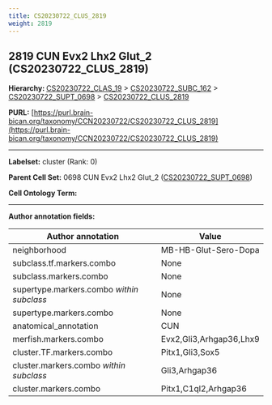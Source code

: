 ```yaml
---
title: CS20230722_CLUS_2819
weight: 2819
---
```

## 2819 CUN Evx2 Lhx2 Glut_2 (CS20230722_CLUS_2819)
<b>Hierarchy: </b>
[CS20230722_CLAS_19](../CS20230722_CLAS_19) >
[CS20230722_SUBC_162](../CS20230722_SUBC_162) >
[CS20230722_SUPT_0698](../CS20230722_SUPT_0698) >
[CS20230722_CLUS_2819](../CS20230722_CLUS_2819)

**PURL:** [https://purl.brain-bican.org/taxonomy/CCN20230722/CS20230722_CLUS_2819](https://purl.brain-bican.org/taxonomy/CCN20230722/CS20230722_CLUS_2819)

---


**Labelset:** cluster (Rank: 0)

**Parent Cell Set:** 0698 CUN Evx2 Lhx2 Glut_2 ([CS20230722_SUPT_0698](../CS20230722_SUPT_0698))



**Cell Ontology Term:** 

[MARKER GENES.]: #


---

[TRANSFERRED ANNOTATIONS.]: #


[AUTHOR ANNOTATION FIELDS.]: #


**Author annotation fields:**

| Author annotation | Value |
|-------------------|-------|
|neighborhood|MB-HB-Glut-Sero-Dopa|
|subclass.tf.markers.combo|None|
|subclass.markers.combo|None|
|supertype.markers.combo _within subclass_|None|
|supertype.markers.combo|None|
|anatomical_annotation|CUN|
|merfish.markers.combo|Evx2,Gli3,Arhgap36,Lhx9|
|cluster.TF.markers.combo|Pitx1,Gli3,Sox5|
|cluster.markers.combo _within subclass_|Gli3,Arhgap36|
|cluster.markers.combo|Pitx1,C1ql2,Arhgap36|
